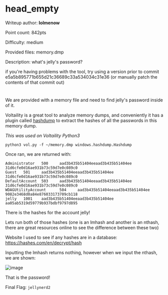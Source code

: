 # head_empty
Writeup author: **lolmenow**

Point count: 842pts

Difficulty: medium

Provided files: memory.dmp

Description: what's jelly's password?

if you're having problems with the tool, try using a version prior to commit e5a5b895771b655d21c36689c33a534034c31e36 (or manually patch the contents of that commit out)

# 

We are provided with a memory file and need to find jelly's password inside of it.

Voltaility is a great tool to analyze memory dumps, and conveniently it has a plugin called [hashdump](https://github.com/volatilityfoundation/volatility/blob/master/volatility/win32/hashdump.py) to extract the hashes of all the passwords in this memory dump. 


*This was used on Voltaility Python3*

`python3 vol.py -f ~/memory.dmp windows.hashdump.Hashdump` 

Once ran, we are returned with:
```
Administrator   500     aad3b435b51404eeaad3b435b51404ee        31d6cfe0d16ae931b73c59d7e0c089c0
Guest   501     aad3b435b51404eeaad3b435b51404ee        31d6cfe0d16ae931b73c59d7e0c089c0
DefaultAccount  503     aad3b435b51404eeaad3b435b51404ee        31d6cfe0d16ae931b73c59d7e0c089c0
WDAGUtilityAccount      504     aad3b435b51404eeaad3b435b51404ee        9082e3468d0a84e876033173709cb118
jelly   1001    aad3b435b51404eeaad3b435b51404ee        aa05ab5319d59779b937bdbf9797d895
```

There is the hashes for the account jelly!

Lets run both of those hashes (one is an lmhash and another is an nthash, there are great resources online to see the difference between these two)

Website I used to see if any hashes are in a database: https://hashes.com/en/decrypt/hash

Inputting the lmhash returns nothing, however when we input the nthash, we are shown:

![image](https://github.com/sa1181405/pbchocolate-private-writeups/assets/170969470/7085a0cc-c9ef-4bbd-a563-8358681bf28b)

That is the password!

Final Flag: `jellynerd2`

